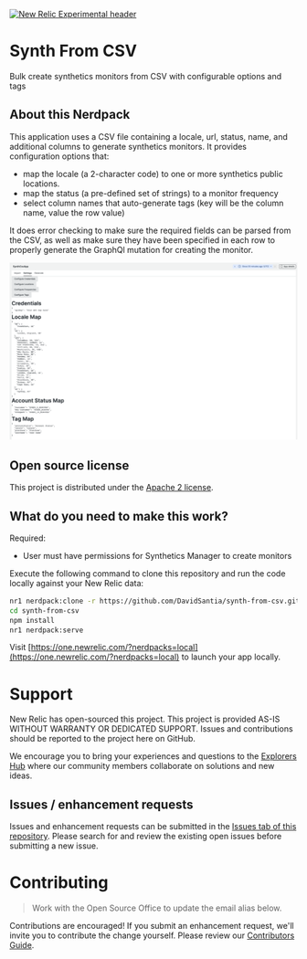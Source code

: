 [![New Relic Experimental header](https://github.com/newrelic/opensource-website/raw/master/src/images/categories/Experimental.png)](https://opensource.newrelic.com/oss-category/#new-relic-experimental)

# Synth From CSV

Bulk create synthetics monitors from CSV with configurable options and tags

## About this Nerdpack

This application uses a CSV file containing a locale, url, status, name, and additional columns to generate synthetics monitors.  It provides configuration options that:

- map the locale (a 2-character code) to one or more synthetics public locations.
- map the status (a pre-defined set of strings) to a monitor frequency
- select column names that auto-generate tags (key will be the column name, value the row value)

It does error checking to make sure the required fields can be parsed from the CSV, as well as make sure they have been specified in each row to properly generate the GraphQl mutation for creating the monitor.

![Settings Tab](screenshots/settings_tab.png)

## Open source license

This project is distributed under the [Apache 2 license](LICENSE).

## What do you need to make this work?

Required:

- User must have permissions for Synthetics Manager to create monitors

Execute the following command to clone this repository and run the code locally against your New Relic data:

```bash
nr1 nerdpack:clone -r https://github.com/DavidSantia/synth-from-csv.git
cd synth-from-csv
npm install
nr1 nerdpack:serve
```

Visit [https://one.newrelic.com/?nerdpacks=local](https://one.newrelic.com/?nerdpacks=local) to launch your app locally.

# Support

New Relic has open-sourced this project. This project is provided AS-IS WITHOUT WARRANTY OR DEDICATED SUPPORT. Issues and contributions should be reported to the project here on GitHub.

We encourage you to bring your experiences and questions to the [Explorers Hub](https://discuss.newrelic.com) where our community members collaborate on solutions and new ideas.

## Issues / enhancement requests

Issues and enhancement requests can be submitted in the [Issues tab of this repository](../../issues). Please search for and review the existing open issues before submitting a new issue.

# Contributing

> Work with the Open Source Office to update the email alias below.

Contributions are encouraged! If you submit an enhancement request, we'll invite you to contribute the change yourself. Please review our [Contributors Guide](CONTRIBUTING.md).
